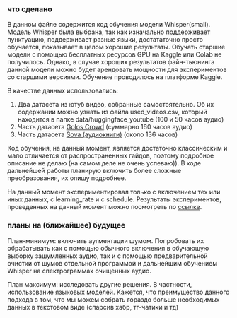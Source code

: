 ### что сделано
В данном файле содержится код обучения модели Whisper(small). Модель Whisper была выбрана, так как изначально поддерживает
пунктуацию, поддерживает разные языки, достататочно просто обучается, показывает в целом хорошие результаты. Обучать старшие модели с помощью 
бесплатных ресурсов GPU на Kaggle или Colab не получилось. Однако, в случае хороших результатов файн-тьюнинга данной модели
можно будет арендовать мощности для экспериментов со старшими версиями.
Обучение проводилось на платформе Kaggle.

В качестве данных использовались:
1) Два датасета из ютуб видео, собранные самостоятельно. Об их содержании можно узнать из файла used_videos.csv,
 который находится в папке data/huggingface_youtube (100 и 50 часов аудио)
2) Часть датасета [Golos Crowd](https://github.com/sberdevices/golos) (суммарно 160 часов аудио)
3) Часть датасета [Sova (аудиокниги)](https://sova.ai/dataset/) (около 136 часов)

Код обучения, на данный момент, является достаточно классическим и мало отличается от распространенных гайдов, поэтому
подробное описание не делаю (на самом деле не очень успеваю)). В ходе дальнейшей работы планирую включить более сложные
преобразования, их опишу подробнее.

На данный момент экспериментировал только с включением тех или иных данных, с learning_rate и c schedule.
Результаты экспериментов, проведенных на данный момент можно посмотреть по 
[ссылке](https://docs.google.com/spreadsheets/d/1vsd9iQ2qUAH5_aU9c7Nzfe3kzIpl04B9UfRelyUrn1A/edit#gid=0).

### планы на (ближайшее) будущее
План-минимум: включить аугментации шумом. Попробовать их обрабатывать как с помощью обычного включения в обучающую
выборку зашумленных аудио, так и с помощью предварительной очистки от шумов отдельной программой и дальнейшим обучением
Whisper на спектрограммах очищенных аудио. 

План максимум: исследовать другие решения. В частности, использование языковых моделей. Кажется, что преимущество данного
подхода в том, что мы можем собрать гораздо больше необходимых данных в текстовом виде (спарсив хабр, тг-чатики и тд)




